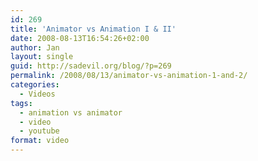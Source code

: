 ```yaml
---
id: 269
title: 'Animator vs Animation I & II'
date: 2008-08-13T16:54:26+02:00
author: Jan
layout: single
guid: http://sadevil.org/blog/?p=269
permalink: /2008/08/13/animator-vs-animation-1-and-2/
categories:
  - Videos
tags:
  - animation vs animator
  - video
  - youtube
format: video
---
```

<center>
</center>